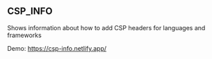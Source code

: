 ## CSP_INFO

Shows information about how to add CSP headers for languages and frameworks

Demo: https://csp-info.netlify.app/
